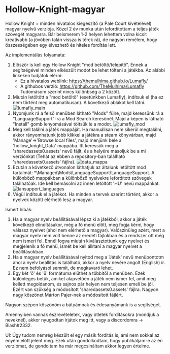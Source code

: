 # Hollow-Knight-magyar
Hollow Knight + minden hivatalos kiegészítő (a Pale Court kivételével) magyar nyelvű verziója. Közel 2 év munka után lefordítottam a teljes játék szövegét magyarra. Bár beismerem 1-2 helyen lehettem volna kicsit kreatívabb (a jövőben talán vissza is térek rá), de nagyon remélem, hogy összességében egy élvezhető és hiteles fordítás lett. 

Az implementálás folyamata:

1. Először is kell egy Hollow Knight "mod betöltő/telepítő". Ennek a segítségével minden elkészült modot be lehet tölteni a játékba. 
  Az alábbi linkeken tudjátok elérni:
      - Ez a hivatalos weblink: https://themulhima.github.io/Lumafly/
      - A githubos verzió: https://github.com/TheMulhima/Lumafly
  Tudomásom szerint nincs különbség a 2 között.
2. Miután letöltött a "mod betöltő" (esetünkben Lumafly), indítsuk el (ha ez nem történt meg automatikusan). A következő ablakot kell látni.
![lumafly_main](https://github.com/user-attachments/assets/b6a99e52-3c77-4b86-8416-3151cf4f610c)
3. Nyomjunk rá a felső menüben látható "Mods" fülre, majd keressünk rá a "LanguageSupport"-ra a Mod Search keresőnél. Majd a képen is látható "Install" gomb lenyomásával töltsük le a modot. 
![lumafly_mod](https://github.com/user-attachments/assets/1f1a87e3-d4c3-4218-9031-97e487ccd0d6)
4. Meg kell találni a játék mappáját. Ha manuálisan nem sikerül megtalálni, akkor rányomhatunk jobb klikkel a játékra a steam könyvárban, majd 'Manage'->'Browse local files', majd menjünk bele a 'hollow_knight_Data' mappába. Itt keressük meg a 'sharedassets0.assets' nevű fájlt, és a helyére másoljuk be a mi verziónkat (Tehát az ebben a repository-ban található 'sharedassets0.assets' fájlra).
![data_mappa](https://github.com/user-attachments/assets/57013170-0844-4d61-8091-286a574e4e58)
5. Ezután a következő útvonalon láthatjuk az általunk letöltött mod tartalmát: *\Managed\Mods\LanguageSupport\LanguageSupport. A különböző mappákban a különböző nyelvekre lefordított szövegek találhatóak. Ide kell bemásolni az innen letöltött 'HU' nevű mappánkat.
![lansupport_languages](https://github.com/user-attachments/assets/04502eab-063d-4f56-a7e1-91a561ff3be6)
6. Végül indítsuk el a játékot. Ha minden a tervek szerint történt, akkor a nyelvek között elérhető lesz a magyar.

Ismert hibák:
1. Ha a magyar nyelv beállításával lépsz ki a játékból, akkor a játék következő elindításakor, még a fő menü előtt, meg fogja kérni, hogy válassz nyelvet (ahol nem elérhető a magyar). Valószínüleg azért, mert a magyar nyelv nem volt benne az eredeti fájlokban és a rendszer ott még nem ismeri fel. Ennél fogva miután kiválasztottunk egy nyelvet és megjelenik a fő menü, ismét be kell állítani a magyar nyelvet a beállításokban.
2. Ha a magyar nyelv beállításával nyitod meg a 'Játék' nevű menüpontotm ahol a nyelv beállítás is található, akkor a nyelv nevére angolt (English) ír. Ez nem befolyásol semmit, de megkavaró lehet.
3. Egy két 'ő' és 'ű' formátuma elüthet a többitől a menüben. Ezek különleges betük, amiket alapvetően a játék nem ismer fel, amit meg kellett megoldanom, és sajnos pár helyen nem teljesen emeli be jól. Ezért van szükség a módosított 'sharedassets0.assets' fájlra. Nagyon nagy köszönet Márton Pajer-nek a módosított fájlért.

Nagyon szépen köszönöm a bátyámnak és édesanyámank is a segítséget.

Amennyiben vannak észrevételetek, vagy ötletek fordításokra (mondjuk a neveknél), akkor nyugodtan írjátok meg itt, vagy a discordomra -> Blash#2332.

UI: Úgy tudom nemrég készült el egy másik fordítás is, ami nem sokkal az enyém előtt jelent meg. Ezek után gondolkodtam, hogy publikáljam-e az én verziómat, de gondoltam ha már megcsináltam akkor legyen értelme.
